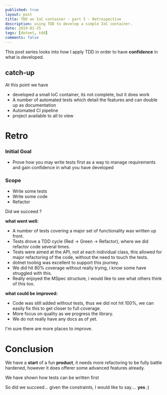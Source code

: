 ```yaml
---
published: true
layout: post
title: TDD an IoC container - part 5 - Retrospective
description: using TDD to develop a simple IoC container.
date: 2019-01-25
tags: [dotnet, tdd]
comments: false
---
```


This post series looks into how I apply TDD in order to have **confidence** in what is developed.

## catch-up

At this point we have

- developed a small IoC container, its not complete, but it does work 
- A number of automated tests which detail the features and can double up as documentation
- Automated CI pipeline
- project available to all to view

# Retro

### Initial Goal

- Prove how you may write tests first as a way to manage requirements and gain confidence in what you have developed

### Scope

- Write some tests
- Write some code
- Refactor


Did we succeed ?


**what went well:**

- A number of tests covering a major set of functionality was written up front.
- Tests drove a TDD cycle (Red -> Green -> Refactor), where we did refactor code several times.
- Tests were aimed at the API, not at each individual class, this allowed for major refactoring of the code, without the need to touch the tests.
- dotnet tooling was excellent to support this journey.
- We did hit 80% coverage without really trying, i know some have struggled with this.
- Really enjoyed the MSpec structure, i would like to see what others think of this too.

**what could be improved:**

- Code was still added without tests, thus we did not hit 100%, we can easily fix this to get closer to full coverage.
- More focus on quality as we progress the library.
- We do not really have any docs as of yet.

I'm sure there are more places to improve.

# Conclusion

We have a **start** of a fun **product**, it needs more refactoring to be fully battle hardened, however it does offerer some advanced features already.

We have shown how tests can be written first

So did we succeed... given the constraints, I would like to say.... **yes** ;)
